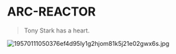 # ARC-REACTOR

> Tony Stark has a heart.


![19570111050376ef4d95ly1g2hjom81k5j21e02gwx6s.jpg](http://qny.smartcoder.club/bed/19570111050376ef4d95ly1g2hjom81k5j21e02gwx6s.jpg)


